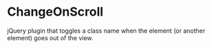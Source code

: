 # ChangeOnScroll
jQuery plugin that toggles a class name when the element (or another element) goes out of the view.
